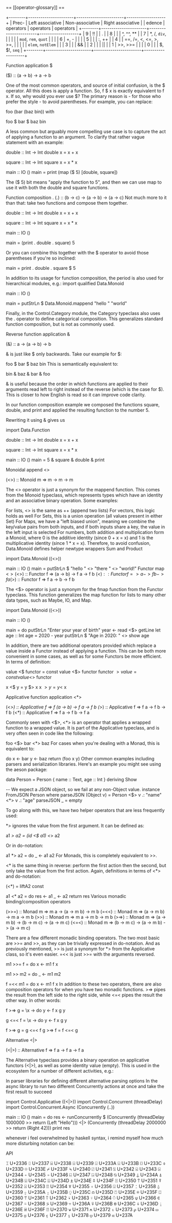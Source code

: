 == [[operator-glossary]] ==

+--------+----------------------+-----------------------+-------------------+
| Prec-  |   Left associative   |    Non-associative    | Right associative |
| edence |      operators       |       operators       |    operators      |
+--------+----------------------+-----------------------+-------------------+
| 9      | !!                   |                       | .                 |
| 8      |                      |                       | ^, ^^, **         |
| 7      | *, /, `div`,         |                       |                   |
|        | `mod`, `rem`, `quot` |                       |                   |
| 6      | +, -                 |                       |                   |
| 5      |                      |                       | :, ++             |
| 4      |                      | ==, /=, <, <=, >, >=, |                   |
|        |                      | `elem`, `notElem`     |                   |
| 3      |                      |                       | &&                |
| 2      |                      |                       | ||                |
| 1      | >>, >>=              |                       |                   |
| 0      |                      |                       | $, $!, `seq`      |
+--------+----------------------+-----------------------+-------------------+

Function application $

($) :: (a -> b) -> a -> b

One of the most common operators, and source of initial confusion, is the $
operator. All this does is apply a function. So, f $ x is exactly equivalent to
f x. If so, why would you ever use $? The primary reason is - for those who
prefer the style - to avoid parentheses. For example, you can replace:

foo (bar (baz bin))
with

foo $ bar $ baz bin

A less common but arguably more compelling use case is to capture the act of
applying a function to an argument. To clarify that rather vague statement with
an example:

double :: Int -> Int
double x = x + x

square :: Int -> Int
square x = x * x

main :: IO ()
main = print (map ($ 5) [double, square])

The ($ 5) bit means "apply the function to 5", and then we can use map to use
it with both the double and square functions.

Function composition .
(.) :: (b -> c) -> (a -> b) -> (a -> c)
Not much more to it than that: take two functions and compose them together.

double :: Int -> Int
double x = x + x

square :: Int -> Int
square x = x * x

main :: IO ()

main = (print . double . square) 5

Or you can combine this together with the $ operator to avoid those parentheses
if you're so inclined:

main = print . double . square $ 5

In addition to its usage for function composition, the period is also used for
hierarchical modules, e.g.: import qualified Data.Monoid

main :: IO ()

main = putStrLn $ Data.Monoid.mappend "hello " "world"

Finally, in the Control.Category module, the Category typeclass also uses the .
operator to define categorical composition. This generalizes standard function
composition, but is not as commonly used.

Reverse function application &

(&) :: a -> (a -> b) -> b

& is just like $ only backwards. Take our example for $:

foo $ bar $ baz bin
This is semantically equivalent to:

bin & baz & bar & foo

& is useful because the order in which functions are applied to their arguments
read left to right instead of the reverse (which is the case for $). This is
closer to how English is read so it can improve code clarity.

In our function composition example we composed the functions square, double,
and print and applied the resulting function to the number 5.

Rewriting it using & gives us

import Data.Function

double :: Int -> Int
double x = x + x

square :: Int -> Int
square x = x * x

main :: IO ()
main = 5 & square & double & print

Monoidal append <>

(<>) :: Monoid m => m -> m -> m

The <> operator is just a synonym for the mappend function. This comes from the
Monoid typeclass, which represents types which have an identity and an
associative binary operation. Some examples:

For lists, <> is the same as ++ (append two lists) For vectors, this logic
holds as well For Sets, this is a union operation (all values present in either
Set) For Maps, we have a "left biased union", meaning we combine the key/value
pairs from both inputs, and if both inputs share a key, the value in the left
input is selected For numbers, both addition and multiplication form a Monoid,
where 0 is the additive identity (since 0 + x = x) and 1 is the multiplicative
identity (since 1 * x = x). Therefore, to avoid confusion, Data.Monoid defines
helper newtype wrappers Sum and Product

import Data.Monoid ((<>))

main :: IO ()
main = putStrLn $ "hello " <> "there " <> "world!"
Functor map <$>
(<$>) :: Functor f => (a -> b) -> f a -> f b
(<$) :: Functor f => a -> f b -> f a
($>) :: Functor f => f a -> b -> f b

The <$> operator is just a synonym for the fmap function from the Functor
typeclass. This function generalizes the map function for lists to many other
data types, such as Maybe, IO, and Map.

import Data.Monoid ((<>))

main :: IO ()

main = do
    putStrLn "Enter your year of birth"
    year <- read <$> getLine
    let age :: Int
        age = 2020 - year
    putStrLn $ "Age in 2020: " <> show age
    
In addition, there are two additional operators provided which replace a value
inside a Functor instead of applying a function. This can be both more
convenient in some cases, as well as for some Functors be more efficient. In
terms of definition:

value <$ functor = const value <$> functor
functor $> value = const value <$> functor

x <$ y = y $> x
x $> y = y <$ x

Applicative function application <*>

(<*>) :: Applicative f => f (a -> b) -> f a -> f b
(*>) :: Applicative f => f a -> f b -> f b
(<*) :: Applicative f => f a -> f b -> f a

Commonly seen with <$>, <*> is an operator that applies a wrapped function to a
wrapped value. It is part of the Applicative typeclass, and is very often seen
in code like the following:

foo <$> bar <*> baz
For cases when you're dealing with a Monad, this is equivalent to:

do x <- bar
   y <- baz
   return (foo x y)
Other common examples including parsers and serialization libraries. Here's an
example you might see using the aeson package:

data Person = Person { name :: Text, age :: Int } deriving Show

-- We expect a JSON object, so we fail at any non-Object value.
instance FromJSON Person where
    parseJSON (Object v) = Person <$> v .: "name" <*> v .: "age"
    parseJSON _ = empty

To go along with this, we have two helper operators that are less frequently
used:

*> ignores the value from the first argument. It can be defined as:

a1 *> a2 = (id <$ a1) <*> a2

Or in do-notation:

a1 *> a2 = do
    _ <- a1
    a2
For Monads, this is completely equivalent to >>.

<* is the same thing in reverse: perform the first action then the second, but
only take the value from the first action. Again, definitions in terms of <*>
and do-notation:

(<*) = liftA2 const

a1 <* a2 = do
    res <- a1
    _ <- a2
    return res
Various monadic binding/composition operators

(>>=) :: Monad m => m a -> (a -> m b) -> m b
(=<<) :: Monad m => (a -> m b) -> m a -> m b
(>>) :: Monad m => m a -> m b -> m b
(>=>) :: Monad m => (a -> m b) -> (b -> m c) -> (a -> m c)
(<=<) :: Monad m => (b -> m c) -> (a -> m b) -> (a -> m c)

There are a few different monadic binding operators. The two most basic are >>=
and >>, as they can be trivially expressed in do-notation. And as previously
mentioned, >> is just a synonym for *> from the Applicative class, so it's even
easier. =<< is just >>= with the arguments reversed.

m1 >>= f = do
    x <- m1
    f x

m1 >> m2 = do
    _ <- m1
    m2

f =<< m1 = do
    x <- m1
    f x
In addition to these two operators, there are also composition operators for
when you have two monadic functions. >=> pipes the result from the left side to
the right side, while <=< pipes the result the other way. In other words:

f >=> g = \x -> do
    y <- f x
    g y

g <=< f = \x -> do
    y <- f x
    g y

f >=> g = g <=< f
g >=> f = f <=< g

Alternative <|>

(<|>) :: Alternative f => f a -> f a -> f a

The Alternative typeclass provides a binary operation on applicative functors
(<|>), as well as some identity value (empty). This is used in the ecosystem
for a number of different activities, e.g.:

In parser libraries for defining different alternative parsing options In the
async library to run two different Concurrently actions at once and take the
first result to succeed

import Control.Applicative ((<|>))
import Control.Concurrent (threadDelay)
import Control.Concurrent.Async (Concurrently (..))

main :: IO ()
main = do
    res <- runConcurrently $
        (Concurrently (threadDelay 1000000 >> return (Left "Hello"))) <|>
        (Concurrently (threadDelay 2000000 >> return (Right 42)))
    print res
  
whenever i feel overwhelmed by haskell syntax, i remind myself how much more disturbing notation can be:

API

⌶ U+2336 ⌷ U+2337 ⌸ U+2338 ⌹ U+2339 ⌺ U+233A ⌻ U+233B ⌼ U+233C ⌽ U+233D ⌾ U+233E ⌿ U+233F ⍀ U+2340
⍁ U+2341 ⍂ U+2342 ⍃ U+2343 ⍄ U+2344 ⍅ U+2345 ⍆ U+2346 ⍇ U+2347 ⍈ U+2348 ⍉ U+2349 ⍊ U+234A ⍋ U+234B
⍌ U+234C ⍍ U+234D ⍎ U+234E ⍏ U+234F ⍐ U+2350 ⍑ U+2351 ⍒ U+2352 ⍓ U+2353 ⍔ U+2354 ⍕ U+2355 ⍖ U+2356
⍗ U+2357 ⍘ U+2358 ⍙ U+2359 ⍚ U+235A ⍛ U+235B ⍜ U+235C ⍝ U+235D ⍞ U+235E ⍟ U+235F ⍠ U+2360 ⍡ U+2361
⍢ U+2362 ⍣ U+2363 ⍤ U+2364 ⍥ U+2365 ⍦ U+2366 ⍧ U+2367 ⍨ U+2368 ⍩ U+2369 ⍪ U+236A ⍫ U+236B ⍬ U+236C
⍭ U+236D ⍮ U+236E ⍯ U+236F ⍰ U+2370 ⍱ U+2371 ⍲ U+2372 ⍳ U+2373 ⍴ U+2374 ⍵ U+2375 ⍶ U+2376 ⍷ U+2377
⍸ U+2378 ⍹ U+2379 ⍺ U+237A

